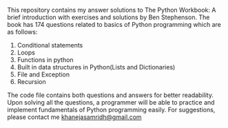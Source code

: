 This repository contains my answer solutions to The Python Workbook: A brief introduction with exercises and solutions by Ben Stephenson. The book has 174 questions related to basics of Python programming which are as follows:
1) Conditional statements
2) Loops
3) Functions in python
4) Built in data structures in Python(Lists and Dictionaries)
5) File and Exception
6) Recursion


The code file contains both questions and answers for better readability. Upon solving all the questions, a programmer will be able to practice and implement fundamentals of Python programming easily. For suggestions, please contact me khanejasamridh@gmail.com

